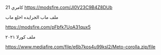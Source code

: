 

كامري 21
https://modsfire.com/Jl0V23C9B4Z8DUb

  

  
ملف ماب الجرايده اخلع ماب 

https://modsfire.com/pFbfk7UoA31qux5

ملف كورلا ٢٠٢١

https://www.mediafire.com/file/e6b7kos4u99ksl2/Meto-corolla.zip/file
